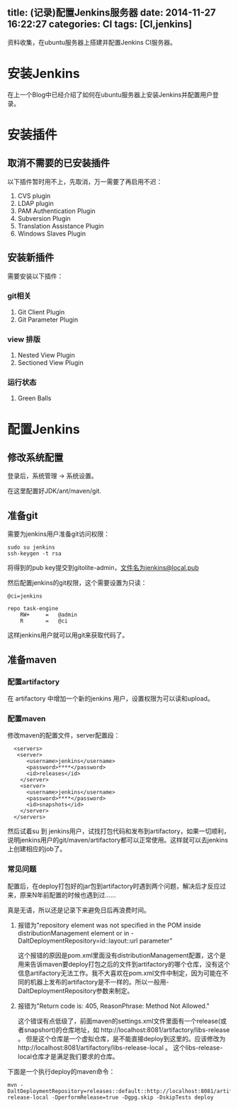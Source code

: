 title: (记录)配置Jenkins服务器
date: 2014-11-27 16:22:27
categories: CI
tags: [CI,jenkins]
---

资料收集，在ubuntu服务器上搭建并配置Jenkins CI服务器。

<!--more-->

#  安装Jenkins

在上一个Blog中已经介绍了如何在ubuntu服务器上安装Jenkins并配置用户登录。


# 安装插件

## 取消不需要的已安装插件

以下插件暂时用不上，先取消，万一需要了再启用不迟：

1. CVS plugin
2. LDAP plugin
3. PAM Authentication Plugin
4. Subversion Plugin
5. Translation Assistance Plugin
6. Windows Slaves Plugin

## 安装新插件

需要安装以下插件：

### git相关

1. Git Client Plugin
2. Git Parameter Plugin

### view 排版

1. Nested View Plugin
2. Sectioned View Plugin

### 运行状态

1. Green Balls


# 配置Jenkins

## 修改系统配置

登录后，系统管理 -> 系统设置。

在这里配置好JDK/ant/maven/git.

## 准备git

需要为jenkins用户准备git访问权限：

	sudo su jenkins
	ssh-keygen -t rsa

将得到的pub key提交到gitolite-admin，文件名为jenkins@local.pub

然后配置jenkins的git权限，这个需要设置为只读：

	@ci=jenkins
	
	repo task-engine
	    RW+     =   @admin 
	    R       =   @ci

这样jenkins用户就可以用git来获取代码了。

## 准备maven

### 配置artifactory

在 artifactory 中增加一个新的jenkins 用户，设置权限为可以读和upload。

### 配置maven

修改maven的配置文件，server配置段：

	  <servers>
	   <server>
	      <username>jenkins</username>
	      <password>****</password>
	      <id>releases</id>
	    </server>
	    <server>
	      <username>jenkins</username>
	      <password>****</password>
	      <id>snapshots</id>
	    </server>
	  </servers>

然后试着su 到 jenkins用户，试找打包代码和发布到artifactory，如果一切顺利，说明jenkins用户的git/maven/artifactory都可以正常使用。这样就可以去jenkins上创建相应的job了。

### 常见问题

配置后，在deploy打包好的jar包到artifactory时遇到两个问题，解决后才反应过来，原来N年前配置的时候也遇到过......

真是无语，所以还是记录下来避免日后再浪费时间。


1. 报错为"repository element was not specified in the POM inside distributionManagement element or in -DaltDeploymentRepository=id::layout::url parameter"
	
	这个报错的原因是pom.xml里面没有distributionManagement配置，这个是用来告诉maven要deploy打包之后的文件到artifactory的哪个仓库，没有这个信息artifactory无法工作。我不大喜欢在pom.xml文件中制定，因为可能在不同的机器上发布的artifactory是不一样的。所以一般用-DaltDeploymentRepository参数来制定。

2. 报错为"Return code is: 405, ReasonPhrase: Method Not Allowed."

	这个错误有点低级了，前面maven的settings.xml文件里面有一个release(或者snapshort)的仓库地址，如 http://localhost:8081/artifactory/libs-release 。 但是这个仓库是一个虚拟仓库，是不能直接deploy到这里的。应该修改为 http://localhost:8081/artifactory/libs-release-local 。 这个libs-release-local仓库才是满足我们要求的仓库。

下面是一个执行deploy的maven命令：

	mvn -DaltDeploymentRepository=releases::default::http://localhost:8081/artifactory/libs-release-local -DperformRelease=true -Dgpg.skip -DskipTests deploy